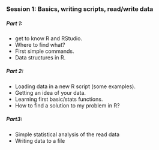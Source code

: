 ### Session 1: Basics, writing scripts, read/write data

##### Part 1:
- get to know R and RStudio. 
- Where to find what? 
- First simple commands. 
- Data structures in R.

##### Part 2:
- Loading data in a new R script (some examples). 
- Getting an idea of your data. 
- Learning first basic/stats functions.
- How to find a solution to my problem in R?
 
##### Part3:
- Simple statistical analysis of the read data
- Writing data to a file
